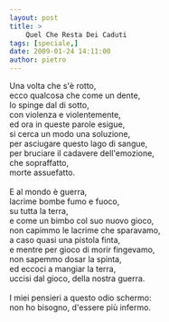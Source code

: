 ```yaml
---
layout: post
title: >
    Quel Che Resta Dei Caduti
tags: [speciale,]
date: 2009-01-24 14:11:00
author: pietro
---
```

Una volta che s'è rotto,<br/>ecco qualcosa che come un dente,<br/>lo spinge dal di sotto,<br/>con violenza e violentemente,<br/>ed ora in queste parole esigue,<br/>si cerca un modo una soluzione,<br/>per asciugare questo lago di sangue,<br/>per bruciare il cadavere dell'emozione,<br/>che sopraffatto,<br/>morte assuefatto.<br/><br/>E al mondo è guerra,<br/>lacrime bombe fumo e fuoco,<br/>su tutta la terra,<br/>e come un bimbo col suo nuovo gioco,<br/>non capimmo le lacrime che sparavamo,<br/>a caso quasi una pistola finta,<br/>e mentre per gioco di morir fingevamo,<br/>non sapemmo dosar la spinta,<br/>ed eccoci a mangiar la terra,<br/>uccisi dal gioco, della nostra guerra.<br/><br/>I miei pensieri a questo odio schermo:<br/>non ho bisogno, d'essere più infermo.
